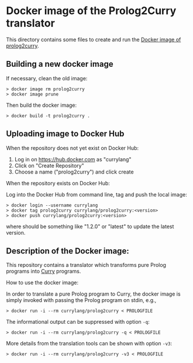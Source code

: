 Docker image of the Prolog2Curry translator
===========================================

This directory contains some files to create and run the
[Docker image of prolog2curry](https://hub.docker.com/r/currylang/prolog2curry).


Building a new docker image
---------------------------

If necessary, clean the old image:

    > docker image rm prolog2curry
    > docker image prune

Then build the docker image:

    > docker build -t prolog2curry .


Uploading image to Docker Hub
-----------------------------

When the repository does not yet exist on Docker Hub:

1. Log in on https://hub.docker.com as "currylang"
2. Click on "Create Repository"
3. Choose a name ("prolog2curry") and click create

When the repository exists on Docker Hub:

Log into the Docker Hub from command line, tag and push the local image:

    > docker login --username currylang
    > docker tag prolog2curry currylang/prolog2curry:<version>
    > docker push currylang/prolog2curry:<version>

where <version> should be something like "1.2.0"
or "latest" to update the latest version.


Description of the Docker image:
--------------------------------

This repository contains a translator which transforms
pure Prolog programs into [Curry](http://curry-lang.org) programs.


How to use the docker image:

In order to translate a pure Prolog program to Curry,
the docker image is simply invoked with passing the Prolog program
on stdin, e.g.,

    > docker run -i --rm currylang/prolog2curry < PROLOGFILE

The informational output can be suppressed with option `-q`:

    > docker run -i --rm currylang/prolog2curry -q < PROLOGFILE

More details from the translation tools can be shown with option `-v3`:

    > docker run -i --rm currylang/prolog2curry -v3 < PROLOGFILE

